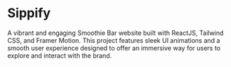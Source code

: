 

# Sippify
A vibrant and engaging Smoothie Bar website built with ReactJS, Tailwind CSS, and Framer Motion. This project features sleek UI animations and a smooth user experience designed to offer an immersive way for users to explore and interact with the brand.


